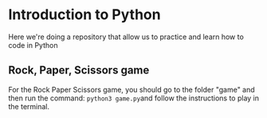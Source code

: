 # Introduction to Python

Here we're doing a repository that allow us to practice and learn how to code in Python

## Rock, Paper, Scissors game

For the Rock Paper Scissors game, you should go to the folder "game" and then run the command: ```python3 game.py```and follow the instructions to play in the terminal.